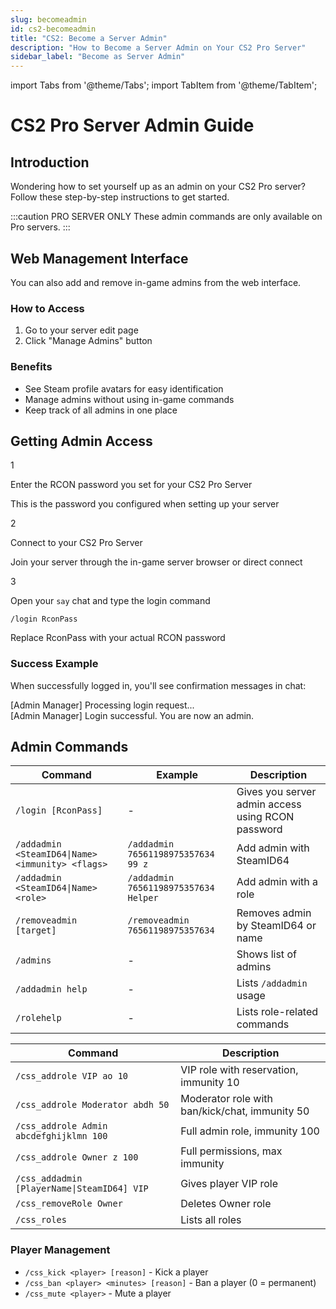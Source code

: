 ```yaml
---
slug: becomeadmin
id: cs2-becomeadmin
title: "CS2: Become a Server Admin"
description: "How to Become a Server Admin on Your CS2 Pro Server"
sidebar_label: "Become as Server Admin"
---
```


import Tabs from '@theme/Tabs';
import TabItem from '@theme/TabItem';

# CS2 Pro Server Admin Guide

## Introduction

Wondering how to set yourself up as an admin on your CS2 Pro server? Follow these step-by-step instructions to get started.

:::caution PRO SERVER ONLY
These admin commands are only available on Pro servers.
:::

## Web Management Interface

You can also add and remove in-game admins from the web interface.

<div className="web-admin-container">
  <div className="web-admin-steps">
    <h3>How to Access</h3>
    <ol>
      <li>Go to your server edit page</li>
      <li>Click "Manage Admins" button</li>
    </ol>
  </div>
  
  <div className="web-admin-benefits">
    <h3>Benefits</h3>
    <ul>
      <li>See Steam profile avatars for easy identification</li>
      <li>Manage admins without using in-game commands</li>
      <li>Keep track of all admins in one place</li>
    </ul>
  </div>
</div>

<style>
{`
  .steps-container {
    display: flex;
    flex-direction: column;
    gap: 15px;
    margin: 25px 0;
  }
  
  .step-item {
    display: flex;
    align-items: flex-start;
    gap: 15px;
  }
  
  .step-number {
    background-color: var(--ifm-color-primary);
    color: white;
    width: 30px;
    height: 30px;
    border-radius: 50%;
    display: flex;
    align-items: center;
    justify-content: center;
    font-weight: bold;
    flex-shrink: 0;
  }
  
  .step-content {
    flex: 1;
  }
  
  .step-content p {
    margin: 0 0 5px 0;
  }
  
  .step-note {
    color: var(--ifm-color-emphasis-600);
    font-size: 0.9rem;
    font-style: italic;
  }
  
  .command-example {
    background-color: var(--ifm-code-background);
    padding: 10px 15px;
    border-radius: 5px;
    margin-top: 10px;
  }
  
  .command-example code {
    display: block;
    margin-bottom: 5px;
  }
  
  .command-note {
    font-size: 0.9rem;
    color: var(--ifm-color-emphasis-600);
    margin: 0;
  }
  
  .terminal-example {
    background-color: #1e1e1e;
    padding: 15px;
    border-radius: 5px;
    margin: 20px 0;
    font-family: monospace;
  }
  
  .admin-message {
    margin: 5px 0;
    line-height: 1.4;
  }
  
  .success-message {
    color: #4CAF50;
  }
  
  .table-wrapper {
    overflow-x: auto;
  }
  
  table {
    width: 100%;
    border-collapse: collapse;
  }
  
  table th {
    background-color: var(--ifm-table-head-background);
    text-align: left;
    padding: 12px;
  }
  
  table td {
    padding: 12px;
    border-top: 1px solid var(--ifm-table-border-color);
  }
  
  .common-tasks {
    display: grid;
    grid-template-columns: repeat(auto-fill, minmax(300px, 1fr));
    gap: 20px;
    margin-top: 20px;
  }
  
  .task-card {
    background-color: var(--ifm-card-background-color);
    border-radius: 8px;
    box-shadow: var(--ifm-global-shadow-lw);
    padding: 15px;
  }
  
  .task-card h3 {
    margin-top: 0;
    font-size: 1.2rem;
    border-bottom: 1px solid var(--ifm-color-emphasis-200);
    padding-bottom: 10px;
  }
  
  .task-card ul {
    padding-left: 20px;
    margin-bottom: 0;
  }
  
  .task-card li {
    margin-bottom: 8px;
  }
  
  .web-admin-container {
    display: grid;
    grid-template-columns: repeat(auto-fit, minmax(300px, 1fr));
    gap: 20px;
    margin: 25px 0;
  }
  
  .web-admin-steps,
  .web-admin-benefits {
    background-color: var(--ifm-card-background-color);
    border-radius: 8px;
    box-shadow: var(--ifm-global-shadow-lw);
    padding: 20px;
  }
  
  .web-admin-steps h3,
  .web-admin-benefits h3 {
    margin-top: 0;
    font-size: 1.2rem;
    border-bottom: 1px solid var(--ifm-color-emphasis-200);
    padding-bottom: 10px;
  }
  
  @media (max-width: 768px) {
    .common-tasks,
    .web-admin-container {
      grid-template-columns: 1fr;
    }
  }
`}
</style>

## Getting Admin Access

<div className="steps-container">
  <div className="step-item">
    <div className="step-number">1</div>
    <div className="step-content">
      <p>Enter the RCON password you set for your CS2 Pro Server</p>
      <p className="step-note">This is the password you configured when setting up your server</p>
    </div>
  </div>
  
  <div className="step-item">
    <div className="step-number">2</div>
    <div className="step-content">
      <p>Connect to your CS2 Pro Server</p>
      <p className="step-note">Join your server through the in-game server browser or direct connect</p>
    </div>
  </div>
  
  <div className="step-item">
    <div className="step-number">3</div>
    <div className="step-content">
      <p>Open your <code>say</code> chat and type the login command</p>
      <div className="command-example">
        <code>/login RconPass</code>
        <p className="command-note">Replace RconPass with your actual RCON password</p>
      </div>
    </div>
  </div>
</div>

### Success Example

When successfully logged in, you'll see confirmation messages in chat:

<div className="terminal-example">
  <div className="admin-message success-message">[Admin Manager] Processing login request...</div>
  <div className="admin-message success-message">[Admin Manager] Login successful. You are now an admin.</div>
</div>

## Admin Commands

<Tabs>
  <TabItem value="chat" label="Chat Commands" default>
    <div className="table-wrapper">
      <table>
        <thead>
          <tr>
            <th>Command</th>
            <th>Example</th>
            <th>Description</th>
          </tr>
        </thead>
        <tbody>
          <tr>
            <td><code>/login [RconPass]</code></td>
            <td>-</td>
            <td>Gives you server admin access using RCON password</td>
          </tr>
          <tr>
            <td><code>/addadmin &lt;SteamID64|Name&gt; &lt;immunity&gt; &lt;flags&gt;</code></td>
            <td><code>/addadmin 76561198975357634 99 z</code></td>
            <td>Add admin with SteamID64</td>
          </tr>
          <tr>
            <td><code>/addadmin &lt;SteamID64|Name&gt; &lt;role&gt;</code></td>
            <td><code>/addadmin 76561198975357634 Helper</code></td>
            <td>Add admin with a role</td>
          </tr>
          <tr>
            <td><code>/removeadmin [target]</code></td>
            <td><code>/removeadmin 76561198975357634</code></td>
            <td>Removes admin by SteamID64 or name</td>
          </tr>
          <tr>
            <td><code>/admins</code></td>
            <td>-</td>
            <td>Shows list of admins</td>
          </tr>
          <tr>
            <td><code>/addadmin help</code></td>
            <td>-</td>
            <td>Lists <code>/addadmin</code> usage</td>
          </tr>
          <tr>
            <td><code>/rolehelp</code></td>
            <td>-</td>
            <td>Lists role-related commands</td>
          </tr>
        </tbody>
      </table>
    </div>
  </TabItem>
  <TabItem value="roles" label="Role Management">
    <div className="table-wrapper">
      <table>
        <thead>
          <tr>
            <th>Command</th>
            <th>Description</th>
          </tr>
        </thead>
        <tbody>
          <tr>
            <td><code>/css_addrole VIP ao 10</code></td>
            <td>VIP role with reservation, immunity 10</td>
          </tr>
          <tr>
            <td><code>/css_addrole Moderator abdh 50</code></td>
            <td>Moderator role with ban/kick/chat, immunity 50</td>
          </tr>
          <tr>
            <td><code>/css_addrole Admin abcdefghijklmn 100</code></td>
            <td>Full admin role, immunity 100</td>
          </tr>
          <tr>
            <td><code>/css_addrole Owner z 100</code></td>
            <td>Full permissions, max immunity</td>
          </tr>
          <tr>
            <td><code>/css_addadmin [PlayerName|SteamID64] VIP</code></td>
            <td>Gives player VIP role</td>
          </tr>
          <tr>
            <td><code>/css_removeRole Owner</code></td>
            <td>Deletes Owner role</td>
          </tr>
          <tr>
            <td><code>/css_roles</code></td>
            <td>Lists all roles</td>
          </tr>
        </tbody>
      </table>
    </div>
  </TabItem>
  <TabItem value="common" label="Common Tasks">
    <div className="common-tasks">
      <div className="task-card">
        <h3>Player Management</h3>
        <ul>
          <li><code>/css_kick &lt;player&gt; [reason]</code> - Kick a player</li>
          <li><code>/css_ban &lt;player&gt; &lt;minutes&gt; [reason]</code> - Ban a player (0 = permanent)</li>
          <li><code>/css_mute &lt;player&gt;</code> - Mute a player</li>
        </ul>
      </div>      
    </div>
  </TabItem>
</Tabs>